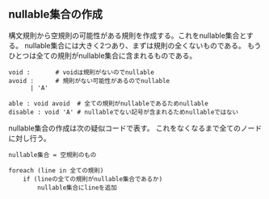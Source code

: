 ## nullable集合の作成

構文規則から空規則の可能性がある規則を作成する。これをnullable集合とする。
nullable集合には大きく2つあり、まずは規則の全くないものである。
もうひとつは全ての規則がnullable集合に含まれるものである。

```
void :       # voidは規則がないのでnullable
avoid :      # 規則がない可能性があるのでnullable
      | 'A'

able : void avoid  # 全ての規則がnullableであるためnullable
disable : void 'A' # nullableでない記号が含まれるためnullableではない
```

nullable集合の作成は次の疑似コードで表す。
これをなくなるまで全てのノードに対し行う。

```
nullable集合 = 空規則のもの

foreach (line in 全ての規則)
	if (lineの全ての規則がnullable集合であるか)
		nullable集合にlineを追加
```

